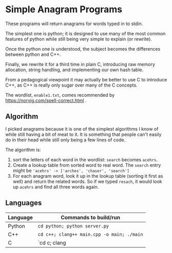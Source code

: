 # Simple Anagram Programs

These programs will return anagrams for words typed in to stdin.

The simplest one is python; it is designed to use many of the most common features of python while still being very simple to explain (or rewrite).

Once the python one is understood, the subject becomes the differences between python and C++.

Finally, we rewrite it for a third time in plain C, introducing raw memory allocation, string handling, and implementing our own hash table.

From a pedagogical viewpoint it may actually be better to use C to introduce C++, as C++ is really only sugar over many of the C concepts.

The wordlist, `enable1.txt`, comes recommended by https://norvig.com/spell-correct.html .

## Algorithm

I picked anagrams because it is one of the simplest algorithms I know of while still having a bit of meat to it. It is something that people can't easily do in their head while still only being a few lines of code.

The algorithm is:

1. sort the letters of each word in the wordlist: `search` becomes `acehrs`.
2. Create a lookup table from sorted word to real word. The `search` entry might be `'acehrs' -> ['arches', 'chaser', 'search']`
3. For each anagram word, look it up in the lookup table (sorting it first as well) and return the related words. So if we typed `resach`, it would look up `acehrs` and find all three words again.

## Languages

| Language | Commands to build/run                      |
| -------- | ------------------------------------------ |
| Python   | `cd python; python server.py`              |
| C++      | `cd c++; clang++ main.cpp -o main; ./main` |
| C        | `cd c; clang                               |
